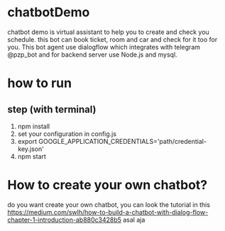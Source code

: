 # chatbotDemo

chatbot demo is virtual assistant to help you to create and check you schedule. this bot can book ticket, room and car and check for it too for you. This bot agent use dialogflow which integrates with telegram @pzp_bot and for backend server use Node.js and mysql.

# how to run

## step (with terminal)
1. npm install 
2. set your configuration in config.js
2. export GOOGLE_APPLICATION_CREDENTIALS='path/credential-key.json'
3. npm start

# How to create your own chatbot?

do you want create your own chatbot, you can look the tutorial in this https://medium.com/swlh/how-to-build-a-chatbot-with-dialog-flow-chapter-1-introduction-ab880c3428b5
asal aja
